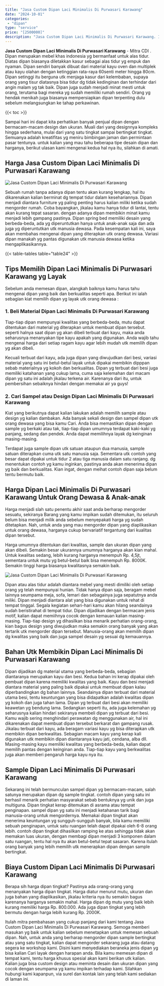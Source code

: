 ```yaml
---
title: "Jasa Custom Dipan Laci Minimalis Di Purwasari Karawang"
date: "2024-10-01"
categories:
 - "dipan"
type: "service"
price: "[2500000]"
description: "Jasa Custom Dipan Laci Minimalis Di Purwasari Karawang. Itulah mitra pembahasan yang cukup panjang dari kami tentang Jasa Custom Dipan Laci Minimalis Di Purw..."
---
```


**Jasa Custom Dipan Laci Minimalis Di Purwasari Karawang** - Mitra CDI . Dipan merupakan mebel khas indonesia yg bermanfaat untuk alas tidur. Diatas dipan biasanya diletakkan kasur sebagai alas tidur yg empuk dan nyaman. Dipan sendiri banyak dibuat dari material kayu oven dan multiplek atau kayu olahan dengan ketinggian rata-raya 60senti meter hingga 80cm. Dipan setinggi itu berguna utk menjaga kasur dari kelembaban, supaya orang yang tisur diatasnya bisa tidur dg tidak kedinginan dan terhindar dari angin malam yg tak baik. Dipan juga sudah menjadi minat mesti untuk orang, terutama bagi mereka yg sudah memiliki rumah sendiri. Orang yg hendak menikah juga biasanya mempersiapkan dipan terpenting dulu sebelum melangsungkan ke tahap perkawinan.

{{< toc >}}

Sampai hari ini dapat kita perhatikan banyak penjual dipan dengan bermacam-macam design dan ukuran. Muali dari yang designnya kompleks hingga sederhana, mulai dari yang satu tingkat sampai bertingkat tingkat. Semuanya adalah kreatifitas yg meniru bimbingan jaman dan permintaan pasar tentunya. untuk kalian yang mau tahu beberapa tipe desain dipan dan harganya, berikut ulasan kami mengenai kedua hal nya itu, silahkan di amati.

## Harga Jasa Custom Dipan Laci Minimalis Di Purwasari Karawang

![Jasa Custom Dipan Laci Minimalis Di Purwasari Karawang](/images/mebel/dipan-dewasa-009.jpg)

Sebuah rumah tanpa adanya dipan tentu akan kurang lengkap, hal itu dikarenakan kalian berminat dg tempat tidur dalam kesehariannya. Dipan menjadi diantara furniture yg paling penting harus kalian miliki ketika sudah mengorder rumah. Coba bayangkan, jikalau kamu hanya tidur di lantai, tentu akan kurang tepat sasaran. dengan adanya dipan membikin minat kamu menjadi lebih gampang pastinya. Dipan spring bed memiliki desain yang berbeda-beda, ada yg diperuntutkan hanya untuk anak-anak saja dan ada juga yg diperuntutkan utk manusia dewasa. Pada kesempatan kali ini, saya akan membahas mengenai dipan yang diterapkan utk orang dewasa. Variasi dipan manakah yg pantas digunakan utk manusia dewasa ketika mengaplikasikannya.

{{< table-tables table="table24" >}}

## Tips Memilih Dipan Laci Minimalis Di Purwasari Karawang yg Layak

Sebelum anda memesan dipan, alangkah baiknya kamu harus tahu mengenai dipan yang baik dan berkualitas seperti apa. Berikut ini ialah sebagian kiat memilih dipan yg layak utk orang dewasa :

### 1\. Beli Material Dipan Laci Minimalis Di Purwasari Karawang

Tiap-tiap dipan mempunyai kwalitas yang berbeda-beda, mutu dapat ditentukan dari material yg diterapkan untuk membuat dipan tersebut. seperti halnya saat dipan yg akan dibeli terbuat dari kayu, maka anda seharusnya menanyakan tipe kayu apakah yang digunakan. Anda wajib tahu mengenai harga dari setiap ragam kayu agar lebih mudah utk memilih dipan yg akan dibeli.

Kecuali terbuat dari kayu, ada juga dipan yang diwujudkan dari besi, variasi material yang satu ini betul-betul layak untuk dipakai membikin dipppan sebab materialnya yg kokoh dan berkualitas. Dipan yg terbuat dari besi juga memiliki katahanan yang cukup lama, cuma saja kelemahan dari macam dipan yg satu ini adalah jikalau terkena air. Karenanya dari itu, untuk pembersihan sebaiknya hindari dengan memakai air ya guys!

### 2\. Cari Sampel atau Design Dipan Laci Minimalis Di Purwasari Karawang

Kiat yang berikutnya dapat kalian lakukan adalah memilih sample atau design yg kalian dambakan. Ada banyak sekali design dan sampel dipan utk orang dewasa yang bisa kamu Cari. Anda bisa memastikan dipan dengan sample yg berkaki atau tak, tiap-tiap dipan umumnya terdapat kaki-kaki yg panjang, sedang dan pendek. Anda dapat memilihnya layak dg keinginan masing-masing.

Terdapat juga sample dipan utk satuan ataupun dua manusia, sample satuan diterapkan cuma utk satu manusia saja. Sementara utk contoh yang besar dapat dipakai untuk tidur 2 atau tiga manusia dalam satu ranjang. dg menentukan contoh yg kamu inginkan, pastinya anda akan menerima dipan yg baik dan berkualitas. Kian ingat, dengan meihat contoh dipan saja belum tentu bermutu baik.

## Harga Dipan Laci Minimalis Di Purwasari Karawang Untuk Orang Dewasa & Anak-anak

Harga menjadi slah satu penentu akhir saat anda berharap mengorder sesuatu, sekiranya Barang yang kamu impikan sudah ditemukan, itu seluruh belum bisa menjadi milik anda sebelum menyepakati harga yg sudah ditetapkan. Nah, untuk anda yang mau mengorder dipan yang diaplikasikan untuk orang dewasa, harganya cukup bervariatif tergantung dari kualitas dipan tersebut.

Harga umumnya ditentukan dari kwalitas, sample dan ukuran dipan yang akan dibeli. Semakin besar ukurannya umumnya harganya akan kian mahal. Untuk kwalitas sedang, lebih kurang harganya menempuh Rp. 4,5jt, sementara untuk mutu yg betul-betul baik bisa menempuh Rp. 8000K. Semakin tinggi harga biasanya kwalitasnya semakin baik.

![Jasa Custom Dipan Laci Minimalis Di Purwasari Karawang](/images/mebel/dipan-anak-022-1.jpg)

Dipan atau alas tidur adalah diantara mebel yang mesti dimiliki oleh setiap orang yg telah mempunyai hunian. Tidak hanya dipan saja, beragam mebel lainnya seumpama meja, sofa, lemari dan sebagainya juga sepatutnya anda miliki. Dipan menjadi diantara alat yang bisa digunakan untuk rehat di tempat tinggal. Segala kegiatan sehari-hari kamu akan hilang seandainya sudah beristirahat di tempat tidur. Dipan dijadikan dengan bermacam jenis motif, kalian dapat memiihnya cocok dengan kemauan kalian masing-masing. Tiap-tiap design yg dihasilkan bisa menarik perhatian orang-orang, kian bagus design yang diwujudkan maka semakin orang banyak yang akan tertarik utk mengorder dipan tersebut. Manusia-orang akan memilih dipan dg kwalitas yang baik dan juga sampel desain yg sesuai dg kemauannya.

## Bahan Utk Membikin Dipan Laci Minimalis Di Purwasari Karawang

Dipan dijadikan dg material utama yang berbeda-beda, sebagian diantaranya merupakan kayu dan besi. Kedua bahan ini kerap dipakai oleh pembuat dipan karena memiliki kwalitas yang baik. Kayu dan besi menjadi diantara material yang paling baik dipakai untuk membuat dipan kalau diperbandingkan dg bahan lainnya. Seandainya dipan terbuat dari material utama besi, tentu keuntungan yang bisa didapatkan adalah kwalitas dipan yg kokoh dan juga tahan lama. Dipan yg terbuat dari besi akan memiliki keawetan yg bendung lama. Sedangkan seperti itu, ada juga kelemahan yg seharusnya kalian hindari sekiranya membeli dipan yg terbuat dari besi. Kamu wajib sering menghindari perawatan dg menggunakan air, hal ini dikarenakan dapat membuat dipan tersebut berkarat dan gampang rusak. Jikalau terbuat dari kayu, ada beragam variasi kayu yg bisa diterapkan utk membikin dipan berkwalitas. Sebagian macam kayu yang kerap kali digunakan utk membikin dipan diantaranya kayu jati, cendana, alba dll. Masing-masing kayu memiliki kwalitas yang berbeda-beda, kalian dapat memilih pantas dengan keinginan anda. Tiap-tiap kayu yang berkwalitas juga akan memberi pengaruh harga kayu nya itu.

## Sample Dipan Laci Minimalis Di Purwasari Karawang

Sekarang ini telah bermunculan sampel dipan yg bermacam-macam, salah satunya merupakan dipan dg sample tingkat. contoh dipan yang satu ini berhasil menarik perhatian masyarakat sebab bentuknya yg unik dan juga multiguna. Dipan tingkat kerap ditemukan di asrama atau tempat penginapan. sampel dipan yg satu ini menjadi ketahanan tarik bagi manusia-orang untuk mengordernya. Memakai dipan tingkat akan menerima keuntungan yg sungguh-sungguh banyak, bila kamu memiliki sebuah penginapan, untuk satu ruangan telah dapat dipakai oleh 6-8 orang lebih. contoh dipan tingkat dihasilkan ramping ke atas sehingga tidak akan memakan luas ukuran, dengan membagi dipan menjadi 3 komponen dalam satu ruangan, tentu hal nya itu akan betul-betul tepat sasaran. Karena itulah orang banyak yang lebih memilih utk menerapkan dipan dengan sample bertingkat.

## Biaya Custom Dipan Laci Minimalis Di Purwasari Karawang

Berapa sih harga dipan tingkat? Pastinya ada orang-orang yang menanyakan harga dipan tingkat. Harga diatur menurut mutu, ukuran dan juga bahan yang diaplikasikan, jikalau kriteria nya itu semakin bagus karenanya harganya semakin mahal. Harga dipan dg mutu yang baik lebih kurang memiliki harga Rp. 800.000. Ada juga dipan tingkat yang lebih bermutu dengan harga lebih kurang Rp. 2000K.

Itulah mitra pembahasan yang cukup panjang dari kami tentang Jasa Custom Dipan Laci Minimalis Di Purwasari Karawang. Semoga memberi masukan yg baik untuk kalian sebelum menetapkan untuk memesan sebuah dipan. Nah, untuk anda yang berharap mengorder dipan sample bertingkat atau yang satu tingkat, kalian dapat mengorder sekarang juga atau datang segera ke workshop kami. Disini kami menyediakan beraneka jenis dipan yg bisa kalian Cari layak dengan harapan anda. Bila kamu memesan dipan di tempat kami, tentu harga khusus spesial akan kami berikan utk kalian. Kalian juga bisa custom design atau meminta desain dan ukuran dipan yang cocok dengan seumpama yg kamu impikan terhadap kami. Silahkan hubungi kami kapanpun, via surel dan kontak lain yang telah kami sediakan di laman ini.
